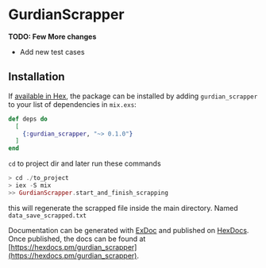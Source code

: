 # GurdianScrapper

**TODO: Few More changes**
- Add new test cases

## Installation

If [available in Hex](https://hex.pm/docs/publish), the package can be installed
by adding `gurdian_scrapper` to your list of dependencies in `mix.exs`:

```elixir
def deps do
  [
    {:gurdian_scrapper, "~> 0.1.0"}
  ]
end
```
`cd` to project dir and later run these commands
```elixir
> cd ./to_project
> iex -S mix
>> GurdianScrapper.start_and_finish_scrapping
```
this will regenerate the scrapped file inside the main directory. Named `data_save_scrapped.txt` 

Documentation can be generated with [ExDoc](https://github.com/elixir-lang/ex_doc)
and published on [HexDocs](https://hexdocs.pm). Once published, the docs can
be found at [https://hexdocs.pm/gurdian_scrapper](https://hexdocs.pm/gurdian_scrapper).

